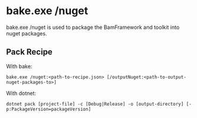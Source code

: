 # bake.exe /nuget

bake.exe /nuget is used to package the BamFramework and toolkit into nuget packages.

## Pack Recipe
With bake:

`bake.exe /nuget:<path-to-recipe.json> [/outputNuget:<path-to-output-nuget-packages-to>]`

With dotnet:

`dotnet pack [project-file] -c [Debug|Release] -o [output-directory] [-p:PackageVersion=packageVersion]` 
